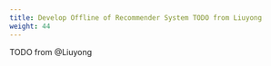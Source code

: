 ```yaml
---
title: Develop Offline of Recommender System TODO from Liuyong
weight: 44
---
```


TODO from @Liuyong